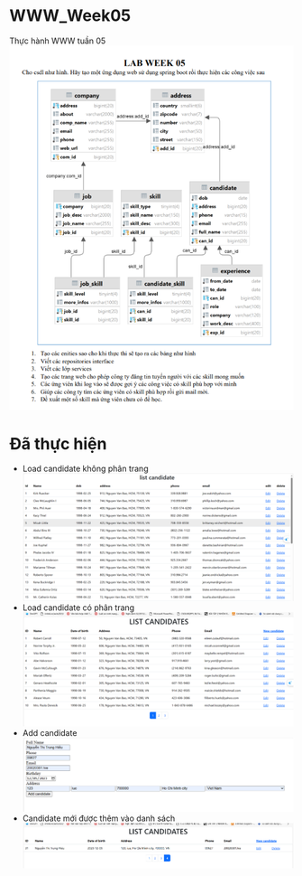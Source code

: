 # WWW_Week05
Thực hành WWW tuần 05
![tuan5.png](img%2Ftuan5.png)

# Đã thực hiện
- Load candidate không phân trang
![loadKhongPhanPage.png](img%2FloadKhongPhanPage.png)
- Load candidate có phân trang
![candidate.png](img%2Fcandidate.png)
- Add candidate
![addCandidate.png](img%2FaddCandidate.png)
- Candidate mới được thêm vào danh sách
![addSuccessses.png](img%2FaddSuccessses.png)
